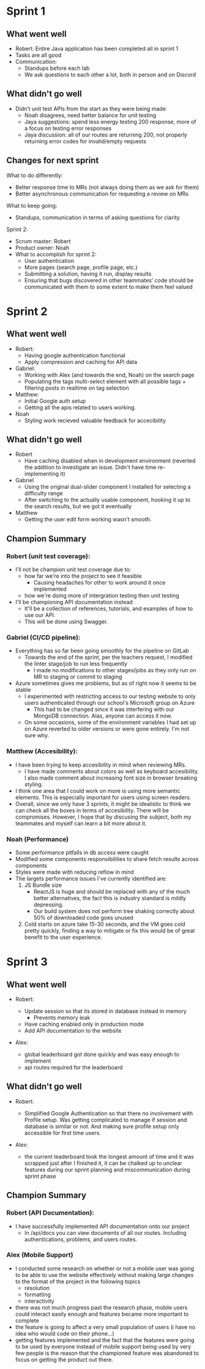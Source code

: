 # Sprint 1

## What went well

- Robert: Entire Java application has been completed all in sprint 1
- Tasks are all good
- Communication:
    - Standups before each lab
    - We ask questions to each other a lot, both in person and on Discord

## What didn't go well

- Didn’t unit test APIs from the start as they were being made
    - Noah disagrees, need better balance for unit testing
    - Jaya suggestions: spend less energy testing 200 response, more of a focus on testing error responses
    - Jaya discussion: all of our routes are returning 200, not properly returning error codes for invalid/empty requests

## Changes for next sprint

What to do differently:
- Better response time to MRs (not always doing them as we ask for them)
- Better asynchronous communication for requesting a review on MRs

What to keep going:
- Standups, communication in terms of asking questions for clarity

Sprint 2:
- Scrum master: Robert
- Product owner: Noah
- What to accomplish for sprint 2:
    - User authentication
    - More pages (search page, profile page, etc.)
    - Submitting a solution, having it run, display results
    - Ensuring that bugs discovered in other teammates’ code should be communicated with them to some extent to make them feel valued

# Sprint 2

## What went well
- Robert:
    - Having google authentication functional
    - Apply compression and caching for API data
- Gabriel:
    - Working with Alex (and towards the end, Noah) on the search page
    - Populating the tags multi-select element with all possible tags + filtering posts in realtime on tag selection
- Matthew:
    - Initial Google auth setup
    - Getting all the apis related to users working.
- Noah
    - Styling work recieved valuable feedback for accecibility

## What didn't go well
- Robert
    - Have caching disabled when in development environment (reverted the addition to investigate an issue. Didn't have time re-implementing it) 
- Gabriel
    - Using the original dual-slider component I installed for selecting a difficulty range
    - After switching to the actually usable component, hooking it up to the search results, but we got it eventually
- Matthew
    - Getting the user edit form working wasn't smooth.

## Champion Summary
### Robert (unit test coverage):
- I'll not be champion unit test coverage due to:
    - how far we're into the project to see it feasible
        - Causing headaches for other to work around it once implemented  
    - how we're doing more of intergration testing then unit testing
- I'll be championing API documentation instead
    - It'll be a collection of references, tutorials, and examples of how to use our API.
    - This will be done using Swagger.

### Gabriel (CI/CD pipeline):
- Everything has so far been going smoothly for the pipeline on GitLab
    - Towards the end of the sprint, per the teachers request, I modified the linter stage/job to run less frequently
        - I made no modifications to other stages/jobs as they only run on MR to staging or commit to staging
- Azure sometimes gives me problems, but as of right now it seems to be stable
    - I experimented with restricting access to our testing website to only users authenticated through our school's Microsoft group on Azure
        - This had to be changed since it was interfering with our MongoDB connection. Alas, anyone can access it now.
    - On some occasions, some of the environment variables I had set up on Azure reverted to older versions or were gone entirely. I'm not sure why.

### Matthew (Accesibility):
- I have been trying to keep accesibility in mind when reviewing MRs.
    - I have made comments about colors as well as keyboard accesibility. I also made comment about increasing font size  in browser breaking styling.
- I think one area that I could work on more is using more semantic elements. This is especially important for users using screen readers.
- Overall, since we only have 3 sprints, it might be idealistic to think we can check all the boxes in terms of accesibility. There will be compromises. However, I hope that by discusing the subject, both my teammates and myself can learn a bit more about it.

### Noah (Performance)
 - Some performance pitfalls in db access were caught
 - Modified some components responsibilities to share fetch results across components
 - Styles were made with reducing reflow in mind
 - The largets performance issues I've currently identified are:
    1. JS Bundle size
        - ReactJS is huge and should be replaced with any of the much better alternatives, the fact this is industry standard is mildly depressing.
        - Our build system does not perform tree shaking correctly about 50% of downloaded code goes unused
    2. Cold starts on azure take 15-30 seconds, and the VM goes cold pretty quickly, finding a way to mitigate or fix this would be of great benefit to the user experience.

# Sprint 3

## What went well
- Robert:
    - Update session so that its stored in database instead in memory
        - Prevents memory leak
    - Have caching enabled only in production mode
    - Add API documentation to the website

- Alex:
    - global leaderboard got done quickly and was easy enough to implement
    - api routes required for the leaderboard
## What didn't go well
- Robert:
    - Simplified Google Authentication so that there no involvement with Profile setup. Was getting complicated to manage if session and database is similar or not. And making sure profile setup only accessible for first time users.

- Alex:
    - the current leaderboard took the longest amount of time and it was scrapped just after I finished it, it can be chalked up to unclear features during our sprint planning and miscommunication during sprint phase
## Champion Summary
### Robert (API Documentation):
- I have successfully implemented API documentation onto our project
    - In /api/docs you can view documents of all our routes. Including authentications, problems, and users routes.

### Alex (Mobile Support)
- I conducted some research on whether or not a mobile user was going to be able to use the website effectively without making large changes to the format of the project in the following topics
    - resolution
    - formatting
    - interactivity
- there was not much progress past the research phase, mobile users could interact easily enough and features became more important to complete
- the feature is going to affect a very small population of users (i have no idea who would code on their phone...)
- getting features implemented and the fact that the features were going to be used by everyone instead of mobile support being used by very few people is the reason that the championed feature was abandoned to focus on getting the product out there.
